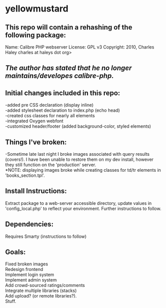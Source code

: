 <h1>yellowmustard</h1>


<h2>This repo will contain a rehashing of the following package:</h2>

<p>
Name:  	 Calibre PHP webserver
License:	 GPL v3
Copyright:	 2010, Charles Haley  charles at haleys dot org>
</p>

<h2><i>The author has stated that he no longer maintains/developes calibre-php.</i></h2>

<h2>
Initial changes included in this repo:
</h2>
-added pre CSS declaration (display inline)<br>
-added stylesheet declaration to index.php (echo head)<br>
-created css classes for nearly all elements<br>
-integrated Oxygen webfont<br>
-customized header/footer (added background-color, styled elements)<br>

<h2>
Things I've broken:
</h2>
<p>
-Sometime late last night I broke images associated with query results (covers!).
I have been unable to restore them on my dev install, however they still function on the 'production' server.
<br>*NOTE: displaying images broke while creating classes for td/tr elements in 'books_section.tpl'.
</p>
<h2>
Install Instructions: 
</h2>
<p>Extract package to a web-server accessible directory, update values in 'config_local.php' to reflect your environment.
Further instructions to follow.</p>
<h2>
Dependencies: 
</h2>
<p>Requires Smarty (instructions to follow)</p>
<h2>
Goals:
</h2>
Fixed broken images<br>
Redesign frontend<br>
Implement login system<br>
Implement admin system<br>
Add crowd-sourced ratings/comments<br>
Integrate multiple libraries (stacks)<br>
Add upload? (or remote libraries?).<br>
Stuff.<br>

